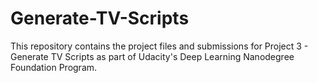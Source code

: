 # Generate-TV-Scripts
This repository contains the project files and submissions for Project 3 - Generate TV Scripts as part of Udacity's Deep Learning Nanodegree Foundation Program.
